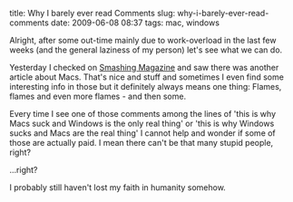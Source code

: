 title: Why I barely ever read Comments
slug: why-i-barely-ever-read-comments
date: 2009-06-08 08:37
tags: mac, windows

Alright, after some out-time mainly due to work-overload in the last few weeks (and the general laziness of my person) let's see what we can do.

Yesterday I checked on [Smashing Magazine](www.smashingmagazine.com) and saw there was another article about Macs. That's nice and stuff and sometimes I even find some interesting info in those but it definitely always means one thing: Flames, flames and even more flames - and then some.

Every time I see one of those comments among the lines of 'this is why Macs suck and Windows is the only real thing' or 'this is why Windows sucks and Macs are the real thing' I cannot help and wonder if some of those are actually paid. I mean there can't be that many stupid people, right?

…right?

I probably still haven't lost my faith in humanity somehow.
